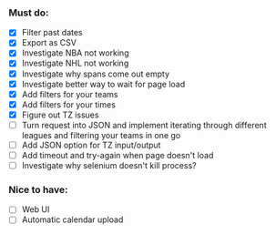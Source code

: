 ### Must do:
- [x] Filter past dates
- [x] Export as CSV
- [x] Investigate NBA not working
- [x] Investigate NHL not working
- [x] Investigate why spans come out empty
- [x] Investigate better way to wait for page load
- [x] Add filters for your teams
- [x] Add filters for your times
- [x] Figure out TZ issues
- [ ] Turn request into JSON and implement iterating through different leagues and filtering your teams in one go
- [ ] Add JSON option for TZ input/output
- [ ] Add timeout and try-again when page doesn't load
- [ ] Investigate why selenium doesn't kill process?

### Nice to have:
- [ ] Web UI
- [ ] Automatic calendar upload